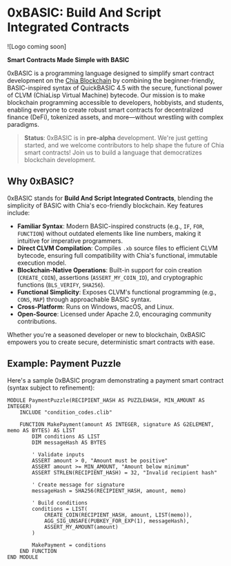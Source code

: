 # 0xBASIC: Build And Script Integrated Contracts

![Logo coming soon]

**Smart Contracts Made Simple with BASIC**

0xBASIC is a programming language designed to simplify smart contract development on the [Chia Blockchain](https://www.chia.net/) by combining the beginner-friendly, BASIC-inspired syntax of QuickBASIC 4.5 with the secure, functional power of CLVM (ChiaLisp Virtual Machine) bytecode. Our mission is to make blockchain programming accessible to developers, hobbyists, and students, enabling everyone to create robust smart contracts for decentralized finance (DeFi), tokenized assets, and more—without wrestling with complex paradigms.

> **Status**: 0xBASIC is in **pre-alpha** development. We're just getting started, and we welcome contributors to help shape the future of Chia smart contracts! Join us to build a language that democratizes blockchain development.

## Why 0xBASIC?

0xBASIC stands for **Build And Script Integrated Contracts**, blending the simplicity of BASIC with Chia's eco-friendly blockchain. Key features include:

- **Familiar Syntax**: Modern BASIC-inspired constructs (e.g., `IF`, `FOR`, `FUNCTION`) without outdated elements like line numbers, making it intuitive for imperative programmers.
- **Direct CLVM Compilation**: Compiles `.xb` source files to efficient CLVM bytecode, ensuring full compatibility with Chia's functional, immutable execution model.
- **Blockchain-Native Operations**: Built-in support for coin creation (`CREATE_COIN`), assertions (`ASSERT_MY_COIN_ID`), and cryptographic functions (`BLS_VERIFY`, `SHA256`).
- **Functional Simplicity**: Exposes CLVM's functional programming (e.g., `CONS`, `MAP`) through approachable BASIC syntax.
- **Cross-Platform**: Runs on Windows, macOS, and Linux.
- **Open-Source**: Licensed under Apache 2.0, encouraging community contributions.

Whether you're a seasoned developer or new to blockchain, 0xBASIC empowers you to create secure, deterministic smart contracts with ease.

## Example: Payment Puzzle

Here's a sample 0xBASIC program demonstrating a payment smart contract (syntax subject to refinement):

```basic
MODULE PaymentPuzzle(RECIPIENT_HASH AS PUZZLEHASH, MIN_AMOUNT AS INTEGER)
    INCLUDE "condition_codes.clib"
    
    FUNCTION MakePayment(amount AS INTEGER, signature AS G2ELEMENT, memo AS BYTES) AS LIST
        DIM conditions AS LIST
        DIM messageHash AS BYTES
        
        ' Validate inputs
        ASSERT amount > 0, "Amount must be positive"
        ASSERT amount >= MIN_AMOUNT, "Amount below minimum"
        ASSERT STRLEN(RECIPIENT_HASH) = 32, "Invalid recipient hash"
        
        ' Create message for signature
        messageHash = SHA256(RECIPIENT_HASH, amount, memo)
        
        ' Build conditions
        conditions = LIST(
            CREATE_COIN(RECIPIENT_HASH, amount, LIST(memo)),
            AGG_SIG_UNSAFE(PUBKEY_FOR_EXP(1), messageHash),
            ASSERT_MY_AMOUNT(amount)
        )
        
        MakePayment = conditions
    END FUNCTION
END MODULE
